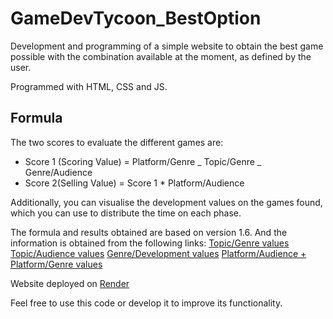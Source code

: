 # GameDevTycoon_BestOption

Development and programming of a simple website to obtain the best game possible with the combination available at the moment, as defined by the user.

Programmed with HTML, CSS and JS.

## Formula

The two scores to evaluate the different games are:

- Score 1 (Scoring Value) = Platform/Genre _ Topic/Genre _ Genre/Audience
- Score 2(Selling Value) = Score 1 \* Platform/Audience

Additionally, you can visualise the development values on the games found, which you can use to distribute the time on each phase.

The formula and results obtained are based on version 1.6. And the information is obtained from the following links:
[Topic/Genre values](https://gamedevtycoon.fandom.com/wiki/Raw_Data_for_Review_Algorithm/1.4.3#Topic_Genre_Combinations)
[Topic/Audience values](https://gamedevtycoon.fandom.com/wiki/Raw_Data_for_Review_Algorithm/1.4.3#Topic_Audience_Combinations)
[Genre/Development values](https://gamedevtycoon.fandom.com/wiki/Raw_Data_for_Review_Algorithm/1.4.3#Development_Weight_for_Tech_and_Design_Ratios)
[Platform/Audience + Platform/Genre values](https://steamcommunity.com/sharedfiles/filedetails/?id=176835673)

Website deployed on [Render](https://community.render.com/t/how-to-host-a-simple-index-html-file-as-a-static-site/5734)

Feel free to use this code or develop it to improve its functionality.
